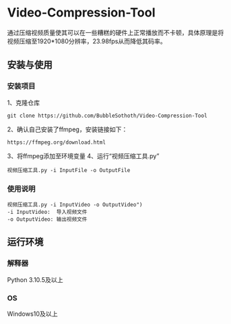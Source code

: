 # Video-Compression-Tool
通过压缩视频质量使其可以在一些糟糕的硬件上正常播放而不卡顿，具体原理是将视频压缩至1920*1080分辨率，23.98fps从而降低其码率。

## 安装与使用
### 安装项目
1、克隆仓库
```
git clone https://github.com/BubbleSothoth/Video-Compression-Tool
```
2、确认自己安装了ffmpeg，安装链接如下：
```
https://ffmpeg.org/download.html
```
3、将ffmpeg添加至环境变量
4、运行“视频压缩工具.py”
```
视频压缩工具.py -i InputFile -o OutputFile
```
### 使用说明
```
视频压缩工具.py -i InputVideo -o OutputVideo")
-i InputVideo:  导入视频文件
-o OutputVideo: 输出视频文件
```

## 运行环境
### 解释器
Python 3.10.5及以上
### OS
Windows10及以上
